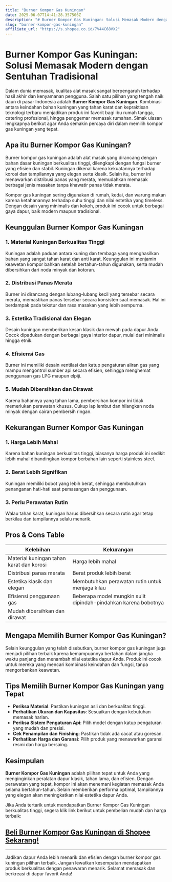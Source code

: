 ```yaml
---
title: "Burner Kompor Gas Kuningan"
date: 2025-06-07T14:41:28.357506Z
description: "# Burner Kompor Gas Kuningan: Solusi Memasak Modern dengan Sentuhan Tradisional..."
slug: "burner-kompor-gas-kuningan"
affiliate_url: "https://s.shopee.co.id/7V44C68VX2"
---
```

# Burner Kompor Gas Kuningan: Solusi Memasak Modern dengan Sentuhan Tradisional

Dalam dunia memasak, kualitas alat masak sangat berpengaruh terhadap hasil akhir dan kenyamanan pengguna. Salah satu pilihan yang tengah naik daun di pasar Indonesia adalah **Burner Kompor Gas Kuningan**. Kombinasi antara keindahan bahan kuningan yang tahan karat dan kepraktisan teknologi terbaru menjadikan produk ini favorit bagi ibu rumah tangga, catering profesional, hingga penggemar memasak rumahan. Simak ulasan lengkapnya berikut agar Anda semakin percaya diri dalam memilih kompor gas kuningan yang tepat.

## Apa itu Burner Kompor Gas Kuningan?

Burner kompor gas kuningan adalah alat masak yang dirancang dengan bahan dasar kuningan berkualitas tinggi, dilengkapi dengan fungsi burner yang efisien dan stabil. Kuningan dikenal karena kekuatannya terhadap korosi dan tampilannya yang elegan serta klasik. Selain itu, burner ini menawarkan distribusi panas yang merata, memudahkan memasak berbagai jenis masakan tanpa khawatir panas tidak merata.

Kompor gas kuningan sering digunakan di rumah, kedai, dan warung makan karena ketahanannya terhadap suhu tinggi dan nilai estetika yang timeless. Dengan desain yang minimalis dan kokoh, produk ini cocok untuk berbagai gaya dapur, baik modern maupun tradisional.

## Keunggulan Burner Kompor Gas Kuningan

### 1. Material Kuningan Berkualitas Tinggi
Kuningan adalah paduan antara kuning dan tembaga yang menghasilkan bahan yang sangat tahan karat dan anti karat. Keunggulan ini menjamin keawetan kompor bahkan setelah bertahun-tahun digunakan, serta mudah dibersihkan dari noda minyak dan kotoran.

### 2. Distribusi Panas Merata
Burner ini dirancang dengan lubang-lubang kecil yang tersebar secara merata, memastikan panas tersebar secara konsisten saat memasak. Hal ini berdampak pada tekstur dan rasa masakan yang lebih sempurna.

### 3. Estetika Tradisional dan Elegan
Desain kuningan memberikan kesan klasik dan mewah pada dapur Anda. Cocok dipadukan dengan berbagai gaya interior dapur, mulai dari minimalis hingga etnik.

### 4. Efisiensi Gas
Burner ini memiliki desain ventilasi dan katup pengaturan aliran gas yang mampu mengontrol sumber api secara efisien, sehingga menghemat penggunaan gas LPG maupun elpiji.

### 5. Mudah Dibersihkan dan Dirawat
Karena bahannya yang tahan lama, pembersihan kompor ini tidak memerlukan perawatan khusus. Cukup lap lembut dan hilangkan noda minyak dengan cairan pembersih ringan.

## Kekurangan Burner Kompor Gas Kuningan

### 1. Harga Lebih Mahal
Karena bahan kuningan berkualitas tinggi, biasanya harga produk ini sedikit lebih mahal dibandingkan kompor berbahan lain seperti stainless steel.

### 2. Berat Lebih Signifikan
Kuningan memiliki bobot yang lebih berat, sehingga membutuhkan penanganan hati-hati saat pemasangan dan penggunaan.

### 3. Perlu Perawatan Rutin
Walau tahan karat, kuningan harus dibersihkan secara rutin agar tetap berkilau dan tampilannya selalu menarik.

## Pros & Cons Table

| Kelebihan                                                          | Kekurangan                                                         |
|----------------------------------------------------------------------|----------------------------------------------------------------------|
| Material kuningan tahan karat dan korosi                            | Harga lebih mahal                                                  |
| Distribusi panas merata                                             | Berat produk lebih berat                                          |
| Estetika klasik dan elegan                                         | Membutuhkan perawatan rutin untuk menjaga kilau                   |
| Efisiensi penggunaan gas                                           | Beberapa model mungkin sulit dipindah-pindahkan karena bobotnya  |
| Mudah dibersihkan dan dirawat                                       |                                                                      |

## Mengapa Memilih Burner Kompor Gas Kuningan?

Selain keunggulan yang telah disebutkan, burner kompor gas kuningan juga menjadi pilihan terbaik karena kemampuannya bertahan dalam jangka waktu panjang dan menambah nilai estetika dapur Anda. Produk ini cocok untuk mereka yang mencari kombinasi keindahan dan fungsi, tanpa mengorbankan keawetan.

## Tips Memilih Burner Kompor Gas Kuningan yang Tepat

- **Periksa Material**: Pastikan kuningan asli dan berkualitas tinggi.
- **Perhatikan Ukuran dan Kapasitas**: Sesuaikan dengan kebutuhan memasak harian.
- **Periksa Sistem Pengaturan Api**: Pilih model dengan katup pengaturan yang mudah dan presisi.
- **Cek Penampilan dan Finishing**: Pastikan tidak ada cacat atau goresan.
- **Perhatikan Harga dan Garansi**: Pilih produk yang menawarkan garansi resmi dan harga bersaing.

## Kesimpulan

**Burner Kompor Gas Kuningan** adalah pilihan tepat untuk Anda yang menginginkan peralatan dapur klasik, tahan lama, dan efisien. Dengan perawatan yang tepat, kompor ini akan menemani kegiatan memasak Anda selama bertahun-tahun. Selain memberikan performa optimal, tampilannya yang elegan akan meningkatkan nilai estetika dapur Anda.

Jika Anda tertarik untuk mendapatkan Burner Kompor Gas Kuningan berkualitas tinggi, segera klik link berikut untuk pembelian mudah dan harga terbaik:  

## [Beli Burner Kompor Gas Kuningan di Shopee Sekarang!](https://s.shopee.co.id/7V44C68VX2)

---

Jadikan dapur Anda lebih menarik dan efisien dengan burner kompor gas kuningan pilihan terbaik. Jangan lewatkan kesempatan mendapatkan produk berkualitas dengan penawaran menarik. Selamat memasak dan berkreasi di dapur favorit Anda!